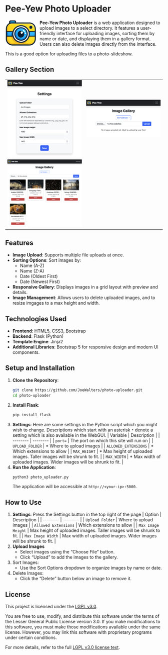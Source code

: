 # Pee-Yew Photo Uploader
<img src="static/logo.png" alt="Pee-Yew Logo" style="float: left; margin-right: 10px; max-width: 100px;">

**Pee-Yew Photo Uploader** is a web application designed to upload images to a select directory. It features a user-friendly interface for uploading images, sorting them by name or date, and displaying them in a gallery format. Users can also delete images directly from the interface.

This is a good option for uploading files to a photo-slideshow. 

## Gallery Section

|                                       |                                       |
|:-------------------------------------:|:-------------------------------------:|
| <img src="src/image1.png" width="500"> |<img src="src/image2.png" width="500">|
| <img src="src/image3.png" width="500"> ||

<style>
.gallery {
  display: flex;
  flex-wrap: wrap;
  justify-content: center;
}

.gallery-item {
  margin: 10px;
  text-align: center;
}

.gallery-item img {
  max-width: 200px;
  height: auto;
  display: block;
}

.caption {
    font-size: small;
}
</style>

## Features

- **Image Upload**: Supports multiple file uploads at once.
- **Sorting Options**: Sort images by:
  - Name (A-Z)
  - Name (Z-A)
  - Date (Oldest First)
  - Date (Newest First)
- **Responsive Gallery**: Displays images in a grid layout with preview and details.
- **Image Management**: Allows users to delete uploaded images, and to resize imgages to a max height and width.

## Technologies Used

- **Frontend**: HTML5, CSS3, Bootstrap
- **Backend**: Flask (Python)
- **Template Engine**: Jinja2
- **Additional Libraries**: Bootstrap 5 for responsive design and modern UI components.

## Setup and Installation

1. **Clone the Repository**:
   ```bash
   git clone https://github.com/JoeWalters/photo-uploader.git
   cd photo-uploader
   ```
2. **Install Flask**:
   ```bash
   pip install flask
   ```
3.	**Settings**:
    Here are some settings in the Python script which you might wish to change.
    Descriptions which start with an asterisk `*` denote a setting which is also available in the WebGUI. 
    | Variable | Description |
    | -------- | -------- |
    | `port=` | The port on which this site will run on |
    | `UPLOAD_FOLDER` | * Where to upload images |
    | `ALLOWED_EXTENSIONS` | * Which extensions to allow |
    | `MAX_HEIGHT` | * Max height of uploaded images. Taller images will be shrunk to fit. |
    | `MAX_WIDTH` | * Max width of uploaded images. Wider images will be shrunk to fit. |
4. **Run the Application**:
   ```bash
   python3 photo_uploader.py
   ```
   The application will be accessible at `http://<your-ip>:5000`.

## How to Use
1.	**Settings**:
    Press the Settings button in the top right of the page
    | Option | Description |
    | -------- | -------- |
    | `Upload Folder` | Where to upload images |
    | `Allowed Extensions` | Which extensions to allow |
    | `Max Image Height` | Max height of uploaded images. Taller images will be shrunk to fit. |
    | `Max Image Width` | Max width of uploaded images. Wider images will be shrunk to fit. |
2.	**Upload Images**
	* Select images using the “Choose File” button.
	* Click “Upload” to add the images to the gallery.
3.	Sort Images:
    * Use the Sort Options dropdown to organize images by name or date.
4.	Delete Images:
    * Click the “Delete” button below an image to remove it.

## License

This project is licensed under the [LGPL v3.0](https://www.gnu.org/licenses/lgpl-3.0.html).

You are free to use, modify, and distribute this software under the terms of the Lesser General Public License version 3.0. If you make modifications to this software, you must make those modifications available under the same license. However, you may link this software with proprietary programs under certain conditions. 

For more details, refer to the full [LGPL v3.0 license text](https://www.gnu.org/licenses/lgpl-3.0.html).